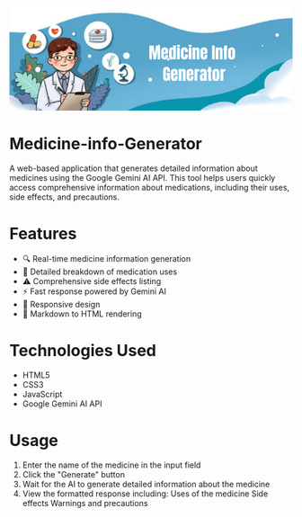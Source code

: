 ![image alt](https://github.com/Aakruti17/Medicine-info-Generator/blob/86b86ab556eff1e838463c6a9fa155a4996e0579/Medicine%20Info%20Generator.png)
# Medicine-info-Generator
A web-based application that generates detailed information about medicines using the Google Gemini AI API. This tool helps users quickly access comprehensive information about medications, including their uses, side effects, and precautions.

# Features
* 🔍 Real-time medicine information generation
* 💊 Detailed breakdown of medication uses
* ⚠️ Comprehensive side effects listing
* ⚡ Fast response powered by Gemini AI
* 📱 Responsive design
* 🔄 Markdown to HTML rendering

# Technologies Used
* HTML5
* CSS3
* JavaScript
* Google Gemini AI API

# Usage
1. Enter the name of the medicine in the input field
2. Click the "Generate" button
3. Wait for the AI to generate detailed information about the medicine
4. View the formatted response including:
Uses of the medicine
Side effects
Warnings and precautions
